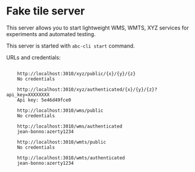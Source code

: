 # Fake tile server

This server allows you to start lightweight WMS, WMTS, XYZ services for experiments and automated testing.

This server is started with `abc-cli start` command.

URLs and credentials:

```

    http://localhost:3010/xyz/public/{x}/{y}/{z}
    No credentials

    http://localhost:3010/xyz/authenticated/{x}/{y}/{z}?api_key=XXXXXXXX
    Api key: 5e46d49fce0

    http://localhost:3010/wms/public
    No credentials

    http://localhost:3010/wms/authenticated
    jean-bonno:azerty1234

    http://localhost:3010/wmts/public
    No credentials

    http://localhost:3010/wmts/authenticated
    jean-bonno:azerty1234

```
